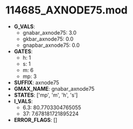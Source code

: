 # 114685_AXNODE75.mod

- **G_VALS**:
  - gnabar_axnode75: 3.0
  - gkbar_axnode75: 0.0
  - gnapbar_axnode75: 0.0
- **GATES**:
  - h: 1
  - s: 1
  - m: 6
  - mp: 3
- **SUFFIX**: axnode75
- **GMAX_NAME**: gnabar_axnode75
- **STATES**: ['mp', 'm', 'h', 's']
- **I_VALS**:
  - 6.3: 80.7703304765055
  - 37: 7.678181721895224
- **ERROR_FLAGS**: []
